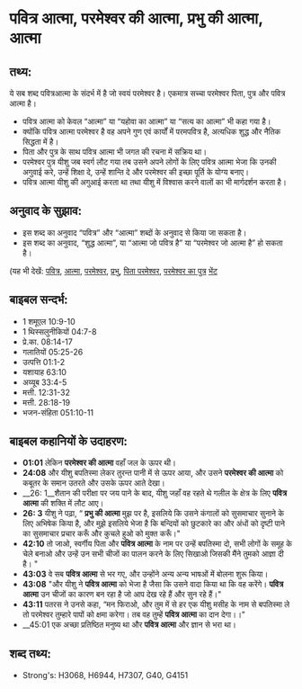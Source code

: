 # पवित्र आत्मा, परमेश्वर की आत्मा, प्रभु की आत्मा, आत्मा #

## तथ्य: ##

ये सब शब्द पवित्रआत्मा के संदर्भ में है जो स्वयं परमेश्वर है। एकमात्र सच्चा परमेश्वर पिता, पुत्र और पवित्र आत्मा है।

* पवित्र आत्मा को केवल “आत्मा” या “यहोवा का आत्मा” या “सत्य का आत्मा” भी कहा गया है।
* क्योंकि पवित्र आत्मा परमेश्वर है वह अपने गुण एवं कार्यों में परमपवित्र है, अत्यधिक शुद्ध और नैतिक सिद्धता में है।
* पिता और पुत्र के साथ पवित्र आत्मा भी जगत की रचना में सक्रिय था।
* परमेश्वर पुत्र यीशु जब स्वर्ग लौट गया तब उसने अपने लोगों के लिए पवित्र आत्मा भेजा कि उनकी अगुवाई करे, उन्हें शिक्षा दे, उन्हें शान्ति दे और परमेश्वर की इच्छा पूर्ति के योग्य बनाए।
* पवित्र आत्मा यीशु की अगुआई करता था तथा यीशु में विश्वास करने वालों का भी मार्गदर्शन करता है।

## अनुवाद के सुझाव: ##

* इस शब्द का अनुवाद “पवित्र” और “आत्मा” शब्दों के अनुवाद से किया जा सकता है।
* इस शब्द का अनुवाद, “शुद्ध आत्मा”, या “आत्मा जो पवित्र है” या “परमेश्वर जो आत्मा है” हो सकता है।

(यह भी देखें: [पवित्र](../holy.md), [आत्मा](../spirit.md), [परमेश्वर](../god.md), [प्रभु](../lordgod.md), [पिता परमेश्वर](../godthefather.md), [परमेश्वर का पुत्र](../sonofgod.md) [भेंट ](../gift.md) 

## बाइबल सन्दर्भ: ##

* 1 शमूएल 10:9-10
* 1 थिस्सलुनीकियों 04:7-8
* प्रे.का. 08:14-17
* गलातियों 05:25-26
* उत्पत्ति 01:1-2
* यशायाह 63:10
* अय्यूब 33:4-5
* मत्ती. 12:31-32
* मत्ती. 28:18-19
* भजन-संहिता 051:10-11

## बाइबल कहानियों के उदाहरण: ##

* __01:01__ लेकिन __परमेश्वर की आत्मा__ वहाँ जल के ऊपर थी।
* __24:08__ और यीशु बपतिस्मा लेकर तुरन्त पानी में से ऊपर आया, और उसने __परमेश्वर की आत्मा__ को कबूतर के समान उतरते और उसके ऊपर आते देखा।
* __26: 1__शैतान की परीक्षा पर जय पाने के बाद, यीशु जहाँ वह रहते थे गलील के क्षेत्र के लिए __पवित्र आत्मा__ की शक्ति में लौट आए।
* __26: 3__ यीशु ने पढ़ा, “ __प्रभु की आत्मा__ मुझ पर है, इसलिये कि उसने कंगालों को सुसमाचार सुनाने के लिए अभिषेक किया है, और मुझे इसलिये भेजा है कि बन्दियों को छुटकारे का और अंधों को दृष्टी पाने का सुसमाचार प्रचार करूँ और कुचले हुओ को मुक्त करूँ।"
* __42:10__ तो जाओ, स्वर्गीय पिता और __पवित्र आत्मा__ के नाम पर उन्हें बपतिस्मा दो, सभी लोगों के समूह के चेले बनाओ और उन्हें उन सभी चीजों का पालन करने के लिए सिखाओ जिसकी मैंने तुमको आज्ञा दी है। "
* __43:03__ वे सब __पवित्र आत्मा__ से भर गए, और उन्होंने अन्य अन्य भाषओं में बोलना शुरू किया।
* __43:08__ "और यीशु ने __पवित्र आत्मा__ को भेजा है जैसा कि उसने वादा किया था कि वह करेंगे। __पवित्र आत्मा__ उन चीजों का कारण बन रहा है जो आप देख रहे हैं और सुन रहे हैं।"
* __43:11__ पतरस ने उनसे कहा, “मन फिराओ, और तुम में से हर एक यीशु मसीह के नाम से बपतिस्मा ले तो परमेश्वर तुम्हारे पापों को क्षमा करेगा। तब वह तुम्हें __पवित्र आत्मा__ का दान देगा।।"
* __45:01 एक अच्छा प्रतिष्ठित मनुष्य था और __पवित्र आत्मा__ और ज्ञान से भरा था।

## शब्द तथ्य: ##

* Strong's: H3068, H6944, H7307, G40, G4151
